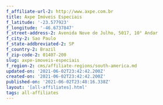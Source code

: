 ```yaml
---
f_affiliate-url-2: http://www.axpe.com.br
title: Axpe Imóveis Especiais
f_latitude: '-23.577923'
f_longitude: '-46.6737847'
f_street-address-2: Avenida Nove de Julho, 5017, 10° Andar­
f_city-2: Sao Paulo­
f_state-addbreviated-2: SP­
f_country-2: Brazil
f_zip-code-2: 01407-200
slug: axpe-imoveis-especiais
f_region-2: cms/affiliate-regions/south-america.md
updated-on: '2021-06-02T23:42:42.200Z'
created-on: '2021-06-02T23:42:42.200Z'
published-on: '2021-06-02T23:48:16.338Z'
layout: '[all-affiliates].html'
tags: all-affiliates
---
```



